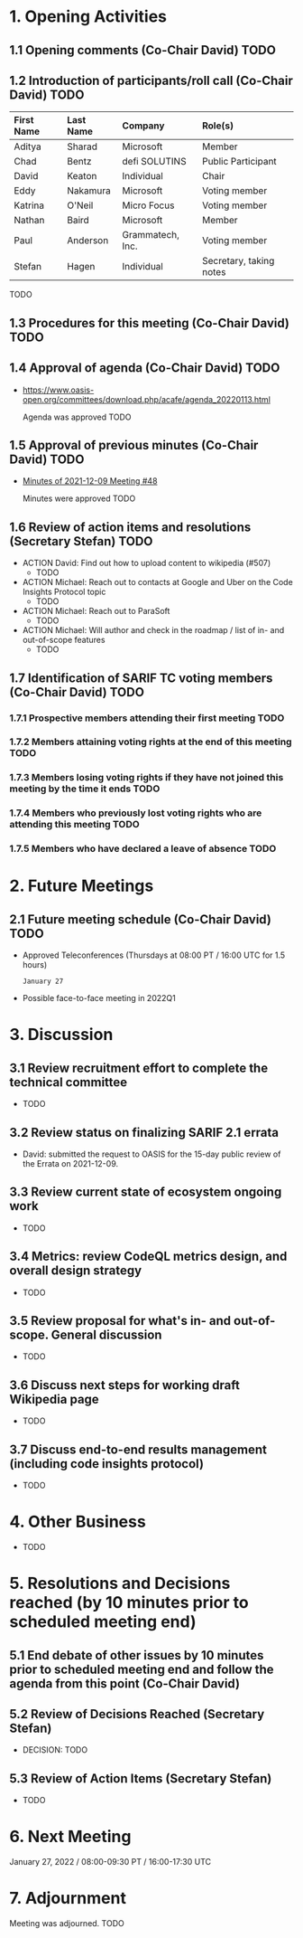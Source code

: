 # 1. Opening Activities

## 1.1 Opening comments (Co-Chair David) TODO

## 1.2 Introduction of participants/roll call (Co-Chair David) TODO

| First Name | Last Name | Company          | Role(s)                 |
| :--------- | :-------- | :--------------- | :---------------------- |
| Aditya     | Sharad    | Microsoft        | Member                  |
| Chad       | Bentz     | defi SOLUTINS    | Public Participant      |
| David      | Keaton    | Individual       | Chair                   |
| Eddy       | Nakamura  | Microsoft        | Voting member           |
| Katrina    | O'Neil    | Micro Focus      | Voting member           |
| Nathan     | Baird     | Microsoft        | Member                  |
| Paul       | Anderson  | Grammatech, Inc. | Voting member           |
| Stefan     | Hagen     | Individual       | Secretary, taking notes |

TODO

## 1.3 Procedures for this meeting (Co-Chair David) TODO

## 1.4 Approval of agenda (Co-Chair David) TODO

* https://www.oasis-open.org/committees/download.php/acafe/agenda_20220113.html

  Agenda was approved TODO

## 1.5 Approval of previous minutes (Co-Chair David) TODO

* [Minutes of 2021-12-09 Meeting #48](https://www.oasis-open.org/committees/document.php?document_id=69499&wg_abbrev=sarif)

  Minutes were approved TODO

## 1.6 Review of action items and resolutions (Secretary Stefan) TODO

* ACTION David: Find out how to upload content to wikipedia (#507)
  - TODO
* ACTION Michael: Reach out to contacts at Google and Uber on the Code Insights Protocol topic
  - TODO
* ACTION Michael: Reach out to ParaSoft
  - TODO
* ACTION Michael: Will author and check in the roadmap / list of in- and out-of-scope features
  - TODO

## 1.7 Identification of SARIF TC voting members (Co-Chair David) TODO

### 1.7.1 Prospective members attending their first meeting TODO

### 1.7.2 Members attaining voting rights at the end of this meeting TODO

### 1.7.3 Members losing voting rights if they have not joined this meeting by the time it ends TODO

### 1.7.4 Members who previously lost voting rights who are attending this meeting TODO

### 1.7.5 Members who have declared a leave of absence TODO

# 2. Future Meetings

## 2.1 Future meeting schedule (Co-Chair David) TODO

* Approved Teleconferences (Thursdays at 08:00 PT / 16:00 UTC for 1.5 hours)
  ```
  January 27
  ```
* Possible face-to-face meeting in 2022Q1

# 3. Discussion

## 3.1 Review recruitment effort to complete the technical committee

* TODO

## 3.2 Review status on finalizing SARIF 2.1 errata

* David: submitted the request to OASIS for the 15-day public review of the Errata on 2021-12-09.

## 3.3 Review current state of ecosystem ongoing work

* TODO

## 3.4 Metrics: review CodeQL metrics design, and overall design strategy

* TODO

## 3.5 Review proposal for what's in- and out-of-scope. General discussion

* TODO

## 3.6 Discuss next steps for working draft Wikipedia page

* TODO

## 3.7 Discuss end-to-end results management (including code insights protocol)

* TODO

# 4. Other Business

* TODO

# 5. Resolutions and Decisions reached (by 10 minutes prior to scheduled meeting end)

## 5.1 End debate of other issues by 10 minutes prior to scheduled meeting end and follow the agenda from this point (Co-Chair David)

## 5.2 Review of Decisions Reached (Secretary Stefan)

* DECISION: TODO

## 5.3 Review of Action Items (Secretary Stefan)

* TODO

# 6. Next Meeting

January 27, 2022 / 08:00-09:30 PT / 16:00-17:30 UTC

# 7. Adjournment

Meeting was adjourned. TODO
